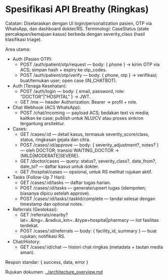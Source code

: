 # Spesifikasi API Breathy (Ringkas)

Catatan: Diselaraskan dengan UI login/personalization pasien, OTP via WhatsApp, dan dashboard dokter/RS. Terminologi: CaseStatus (state percakapan/kemajuan kasus) berbeda dengan severity_class (hasil klasifikasi triage).

Area utama:
- Auth (Pasien OTP):
	- POST /auth/patient/otp/request — body: { phone } → kirim OTP via ACS; simpan hash + expiry ke otp_codes.
	- POST /auth/patient/otp/verify — body: { phone, otp } → verifikasi; buat/temukan user; open case (IN_CHATBOT).
- Auth (Tenaga Kesehatan):
	- POST /auth/login — body: { email, password, role: "DOCTOR"|"HOSPITAL" } → JWT.
	- GET /me — header Authorization: Bearer <token> → profil + role.
- Chat Webhook (ACS WhatsApp):
	- POST /chat/incoming — payload ACS; bedakan text vs media; kaitkan ke case; publish untuk NLU/CV atau proses sinkron tergantung arsitektur.
- Cases:
	- GET /cases/:id — detail kasus, termasuk severity_score/class, status, ringkasan gejala dan citra.
	- POST /cases/:id/approve — body: { severity_adjustment?, notes? } — oleh DOCTOR; transisi WAITING_DOCTOR → (MILD|MODERATE|SEVERE).
	- GET /doctor/cases — query: status?, severity_class?, date_from?, date_to? — daftar kasus untuk dokter.
	- GET /hospital/cases — opsional, untuk RS melihat rujukan aktif.
- Tasks (Follow-Up 7 Hari):
	- GET /cases/:id/tasks — daftar tugas harian.
	- POST /cases/:id/tasks — generate/upsert tugas (idempoten; biasanya dipicu setelah approve).
	- POST /cases/:id/tasks/:taskId/complete — tandai selesai dengan timestamp dan optional notes.
- Referrals (Geolokasi):
	- GET /referrals/nearby?lat=..&lng=..&radius_km=..&type=hospital|pharmacy — list fasilitas terdekat.
	- POST /cases/:id/referrals — body: { facility_id, summary } — buat rujukan; notifikasi RS.
- Chat/History:
	- GET /cases/:id/chat — histori chat ringkas (metadata + tautan media aman).

Respon standar: { success, data, error }

Rujukan dokumen: [../architecture_overview.md](../architecture_overview.md)
